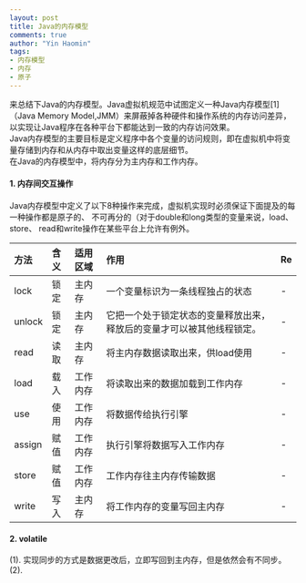 ```yaml
---
layout: post
title: Java的内存模型
comments: true
author: "Yin Haomin"
tags:
- 内存模型
- 内存
- 原子
---
```


来总结下Java的内存模型。Java虚拟机规范中试图定义一种Java内存模型[1]（Java Memory Model,JMM）来屏蔽掉各种硬件和操作系统的内存访问差异，以实现让Java程序在各种平台下都能达到一致的内存访问效果。<br>
Java内存模型的主要目标是定义程序中各个变量的访问规则，即在虚拟机中将变量存储到内存和从内存中取出变量这样的底层细节。<br>
在Java的内存模型中，将内存分为主内存和工作内存。

#### 1. 内存间交互操作
Java内存模型中定义了以下8种操作来完成，虚拟机实现时必须保证下面提及的每一种操作都是原子的、 不可再分的（对于double和long类型的变量来说，load、 store、 read和write操作在某些平台上允许有例外。<br>

|方法|含义|适用区域|作用|Re|
|:-------|:-------|:-------|:-------|:-------|
|lock|锁定|主内存|一个变量标识为一条线程独占的状态|-|
|unlock|锁定|主内存|它把一个处于锁定状态的变量释放出来，释放后的变量才可以被其他线程锁定。|-|
|read|读取|主内存|将主内存数据读取出来，供load使用|-|
|load|载入|工作内存|将读取出来的数据加载到工作内存|-|
|use|使用|工作内存|将数据传给执行引擎|-|
|assign|赋值|工作内存|执行引擎将数据写入工作内存|-|
|store|赋值|工作内存|工作内存往主内存传输数据|-|
|write|写入|主内存|将工作内存的变量写回主内存|-|

#### 2. volatile
(1). 实现同步的方式是数据更改后，立即写回到主内存，但是依然会有不同步。
(2). 
